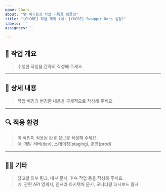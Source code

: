 ```yaml
---
name: Chore
about: "🛠 비기능성 작업 기록용 템플릿"
title: "[CHORE] 작업 제목 (예: [CHORE] Swagger Docs 설정)"
labels: ''
assignees: ''

---
```


## 📄 작업 개요
> 수행한 작업을 간략히 작성해 주세요.

<!-- 아래에 입력 -->

---

## 🧾 상세 내용
> 작업 배경과 변경한 내용을 구체적으로 작성해 주세요.

<!-- 아래에 입력 -->

---

## 🔍 적용 환경
> 이 작업이 적용된 환경 정보를 작성해 주세요.  
> 예: 개발 서버(dev), 스테이징(staging), 운영(prod)

<!-- 아래에 입력 -->

---

## 🙋🏻 기타
> 참고할 외부 링크, 내부 문서, 후속 작업 등을 작성해 주세요.  
> 예: 관련 API 명세서, 인프라 아키텍처 문서, 모니터링 대시보드 링크

<!-- 아래에 입력 -->